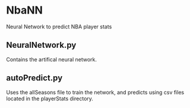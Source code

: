 # NbaNN
Neural Network to predict NBA player stats

## NeuralNetwork.py 
Contains the artifical neural network.

## autoPredict.py 
Uses the allSeasons file to train the network, and predicts using csv files located in the playerStats directory.
